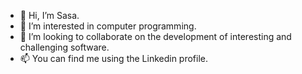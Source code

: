 - 👋 Hi, I’m Sasa.
- 👀 I’m interested in computer programming. 
- 💞️ I’m looking to collaborate on the development of interesting and challenging software. 
- 📫 You can find me using the Linkedin profile.  


